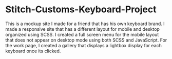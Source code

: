 # Stitch-Customs-Keyboard-Project
This is a mockup site I made for a friend that has his own keyboard  brand. I made a responsive site that has a different layout for mobile and desktop organized using SCSS. I created a full screen menu for the mobile layout that does not appear on desktop mode using both SCSS and JavaScript.  For the work page, I created a gallery that displays a lightbox display for each keyboard once its clicked.